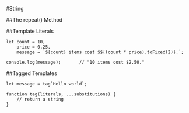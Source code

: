 #String 

##The repeat() Method

##Template Literals

```
let count = 10,
    price = 0.25,
    message = `${count} items cost $${(count * price).toFixed(2)}.`;

console.log(message);       // "10 items cost $2.50."
```

##Tagged Templates
```
let message = tag`Hello world`;

function tag(literals, ...substitutions) {
    // return a string
}


```